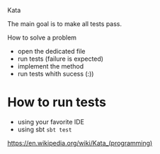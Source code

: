 Kata

The main goal is to make all tests pass. 

How to solve a problem
 - open the dedicated file 
 - run tests (failure is expected)
 - implement the method 
 - run tests whith sucess (:))
 
 

 # How to run tests 
  - using your favorite IDE
  - using sbt ``` sbt test ```




https://en.wikipedia.org/wiki/Kata_(programming)
